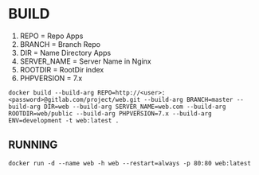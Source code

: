 # BUILD

1. REPO = Repo Apps
2. BRANCH = Branch Repo
3. DIR = Name Directory Apps
4. SERVER_NAME = Server Name in Nginx
5. ROOTDIR = RootDir index
6. PHPVERSION = 7.x



`docker build --build-arg REPO=http://<user>:<password>@gitlab.com/project/web.git --build-arg BRANCH=master --build-arg DIR=web --build-arg SERVER_NAME=web.com --build-arg ROOTDIR=web/public --build-arg PHPVERSION=7.x --build-arg ENV=development -t web:latest .`

## RUNNING

`docker run -d --name web -h web --restart=always -p 80:80 web:latest`

